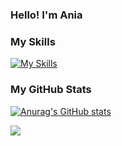 ### Hello! I'm Ania

### My Skills
[![My Skills](https://skillicons.dev/icons?i=js,html,css,sass,react,nodejs,styledcomponents,svg)](https://skillicons.dev)

### My GitHub Stats
[![Anurag's GitHub stats](https://github-readme-stats.vercel.app/api?username=annamowinska&show_icons=true&theme=dark#gh-dark-mode-only&show=reviews,discussions_started,discussions_answered,prs_merged,prs_merged_percentage&bg_color=00000000)](https://github.com/annamowinska/github-readme-stats#gh-dark-mode-only)

![](https://komarev.com/ghpvc/?username=annamowinska&color=green)
